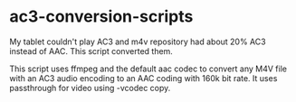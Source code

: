 # ac3-conversion-scripts
My tablet couldn't play AC3 and m4v repository had about 20% AC3 instead of AAC.  This script converted them.

This script uses ffmpeg and the default aac codec to convert any M4V file with an AC3 audio encoding to an AAC coding with 160k bit rate.  It uses passthrough for video using -vcodec copy.
